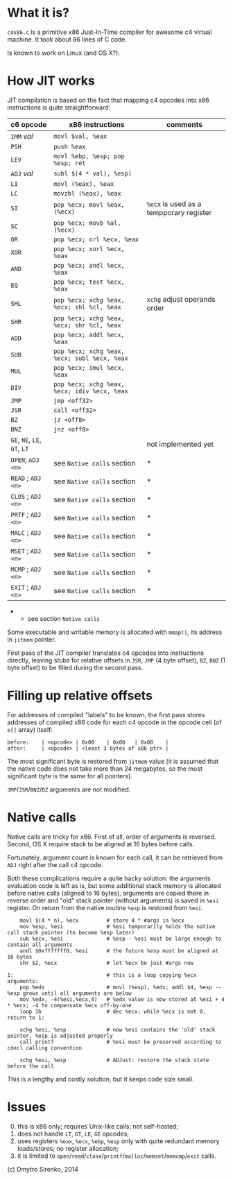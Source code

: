 What it is?
=============

`c4x86.c` is a primitive x86 Just-In-Time compiler for awesome c4 virtual machine. It took about 86 lines of C code.

Is known to work on Linux (and OS X?).

How JIT works
=============

JIT compilation is based on the fact that mapping c4 opcodes into x86 instructions is quite straightforward:

| c6 opcode    | x86 instructions                           | comments
|--------------|--------------------------------------------|-----------------------
| `IMM` *val*  |`movl $val, %eax`                           |
| `PSH`        |`push %eax`                                 |
| `LEV`        |`movl %ebp, %esp; pop %esp; ret`            |
| `ADJ` *val*  |`subl $(4 * val), %esp)`                    |
| `LI`         |`movl (%eax), %eax`                         |
| `LC`         |`movzbl (%eax), %eax`                       |
| `SI`         |`pop %ecx; movl %eax, (%ecx)`               |  `%ecx` is used as a tempporary register
| `SC`         |`pop %ecx; movb %al, (%ecx)`                |
| `OR`         |`pop %ecx; orl %ecx, %eax`                  |
| `XOR`        |`pop %ecx; xorl %ecx, %eax`                 |
| `AND`        |`pop %ecx; andl %ecx, %eax`                 |
| `EQ`         |`pop %ecx; test %ecx, %eax`                 |
| `SHL`        |`pop %ecx; xchg %eax, %ecx; shl %cl, %eax`  |  `xchg` adjust operands order
| `SHR`        |`pop %ecx; xchg %eax, %ecx; shr %cl, %eax`  |
| `ADD`        |`pop %ecx; addl %ecx, %eax`                 |
| `SUB`        |`pop %ecx; xchg %eax, %ecx; subl %ecx, %eax`|
| `MUL`        |`pop %ecx; imul %ecx, %eax`                 |
| `DIV`        |`pop %ecx; xchg %eax, %ecx; idiv %ecx, %eax`|
| `JMP`        |`jmp <off32>`                               |
| `JSR`        |`call <off32>`                              |
| `BZ`         |`jz <off8>`                                 |
| `BNZ`        |`jnz <off8>`                                |
| `GE`, `NE`, `LE`, `GT`, `LT`   |                          |   not implemented yet
| `OPEN`; `ADJ <n>`  | see `Native calls` section           | *
| `READ` ; `ADJ <n>` | see `Native calls` section           | *
| `CLOS` ; `ADJ <n>` | see `Native calls` section           | *
| `PRTF` ; `ADJ <n>` | see `Native calls` section           | *
| `MALC` ; `ADJ <n>` | see `Native calls` section           | *
| `MSET` ; `ADJ <n>` | see `Native calls` section           | *
| `MCMP` ; `ADJ <n>` | see `Native calls` section           | *
| `EXIT` ; `ADJ <n>` | see `Native calls` section           | *

* - see section `Native calls`

Some executable and writable memory is allocated with `mmap()`, its address in `jitmem` pointer.

First pass of the JIT compiler translates c4 opcodes into instructions directly, leaving stubs for relative offsets in `JSR`, `JMP` (4 byte offset), `BZ`, `BNZ` (1 byte offset) to be filled during the second pass.

Filling up relative offsets
===========================

For addresses of compiled "labels" to be known, the first pass stores addresses of compiled x86 code for each c4 opcode in the opcode cell (of `e[]` array) itself:

    before:    | <opcode> | 0x00    | 0x00   | 0x00    |
    after:     | <opcode> | <least 3 bytes of x86 ptr> |

The most significant byte is restored from `jitmem` value (it is assumed that the native code does not take more than 24 megabytes, so the most significant byte is the same for all pointers).

`JMP`/`JSR`/`BNZ`/`BZ` arguments are not modified.

Native calls
============
Native calls are tricky for x86. First of all, order of arguments is reversed. Second, OS X require stack to be aligned at 16 bytes before calls.

Fortunately, argument count is known for each call, it can be retrieved from `ADJ` right after the call c4 opcode.

Both these complications require a quite hacky solution: the arguments evaluation code is left as is, but some additional stack memory is allocated before native calls (aligned to 16 bytes), arguments are copied there in reverse order and "old" stack pointer (without arguments) is saved in `%esi` register. On return from the native routine `%esp` is restored from `%esi`.

        movl $(4 * n), %ecx         # store 4 * #args in %ecx
        mov %esp, %esi              # %esi temporarily holds the native call stack pointer (to become %esp later)
        sub %ecx, %esi              # %esp - %esi must be large enough to contain all arguments
        andl $0xfffffff0, %esi      # the future %esp must be aligned at 16 bytes
        shr $2, %ecx                # let %ecx be just #args now

    1:                              # this is a loop copying %ecx arguments:
        pop %edx                    # movl (%esp), %edx; addl $4, %esp -- %esp grows until all arguments are below
        mov %edx, -4(%esi,%ecx,4)   # %edx value is now stored at %esi + 4 * %ecx; -4 to compensate %ecx off-by-one
        loop 1b                     # dec %ecx; while %ecx is not 0, return to 1:

        xchg %esi, %esp             # now %esi contains the 'old' stack pointer, %esp is adjusted properly
        call printf                 # %esi must be preserved according to cdecl calling convention

        xchg %esi, %esp             # ADJust: restore the stack state before the call

This is a lengthy and costly solution, but it keeps code size small.


Issues
======

0. this is x86 only; requires Unix-like calls; not self-hosted;
2. does not handle `LT`, `GT`, `LE`, `GE` opcodes;
3. uses registers `%eax`, `%ecx`, `%ebp`, `%esp` only with quite redundant memory loads/stores; no register allocation;
4. it is limited to `open`/`read`/`close`/`printf`/`malloc`/`memset`/`memcmp`/`exit` calls.


(c) Dmytro Sirenko, 2014

